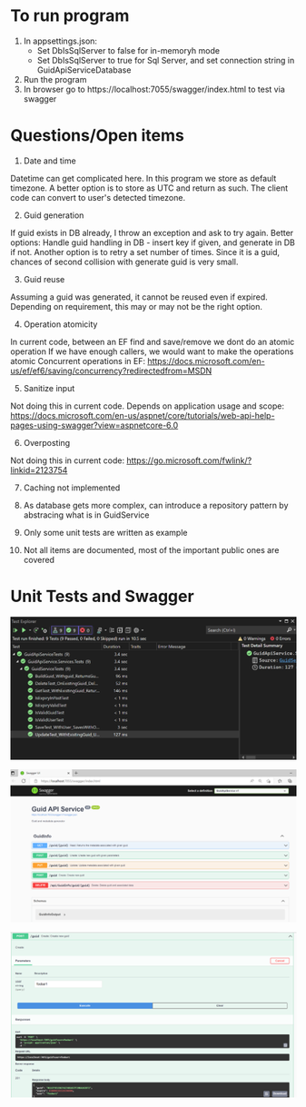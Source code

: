 ﻿# To run program
1. In appsettings.json:
	* Set DbIsSqlServer to false for in-memoryh mode
	* Set DbIsSqlServer to true for Sql Server, and set connection string in GuidApiServiceDatabase
2. Run the program
3. In browser go to https://localhost:7055/swagger/index.html to test via swagger


# Questions/Open items

1. Date and time

Datetime can get complicated here. In this program we store as default timezone.
A better option is to store as UTC and return as such. 
The client code can convert to user's detected timezone.

2. Guid generation

If guid exists in DB already, I throw an exception and ask to try again.
Better options: Handle guid handling in DB - insert key if given, and generate in DB if not.
Another option is to retry a set number of times. Since it is a guid,
chances of second collision with generate guid is very small.

3. Guid reuse

Assuming a guid was generated, it cannot be reused even if expired.
Depending on requirement, this may or may not be the right option.

4. Operation atomicity

In current code, between an EF find and save/remove we dont do an atomic operation
If we have enough callers, we would want to make the operations atomic
Concurrent operations in EF: https://docs.microsoft.com/en-us/ef/ef6/saving/concurrency?redirectedfrom=MSDN 

5. Sanitize input

Not doing this in current code. Depends on application usage and scope: 
https://docs.microsoft.com/en-us/aspnet/core/tutorials/web-api-help-pages-using-swagger?view=aspnetcore-6.0 

6. Overposting

Not doing this in current code:
https://go.microsoft.com/fwlink/?linkid=2123754

7. Caching not implemented

8. As database gets more complex, can introduce a repository pattern by abstracing what is in GuidService

9. Only some unit tests are written as example

10. Not all items are documented, most of the important public ones are covered

# Unit Tests and Swagger

![alt text](https://github.com/wamtest/GuidApiService/blob/main/sampletests.png)

![alt text](https://github.com/wamtest/GuidApiService/blob/main/swagger.png)

![alt text](https://github.com/wamtest/GuidApiService/blob/main/swaggertest.png)
